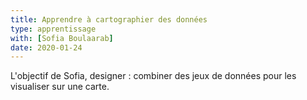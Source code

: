 ```yaml
---
title: Apprendre à cartographier des données
type: apprentissage
with: [Sofia Boulaarab]
date: 2020-01-24
---
```


L'objectif de Sofia, designer : combiner des jeux de données pour les visualiser
sur une carte.

<!-- more -->
